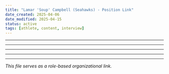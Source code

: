 ```yaml
---
title: "Lamar 'Soup' Campbell (Seahawks) - Position Link"
date_created: 2025-04-06
date_modified: 2025-04-15
status: active
tags: [athlete, content, interview]
---
```


---

---

---

---

---


*This file serves as a role-based organizational link.*
